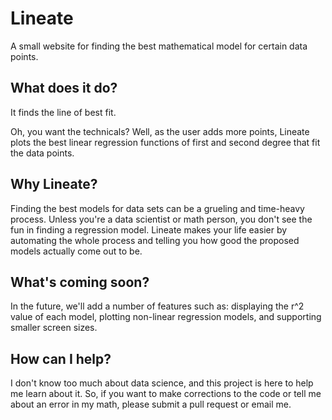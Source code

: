 # Lineate
A small website for finding the best mathematical model for certain data points.

## What does it do?
It finds the line of best fit.

Oh, you want the technicals? Well, as the user adds more points, Lineate plots the best linear regression functions of first and second degree that fit the data points.

## Why Lineate?
Finding the best models for data sets can be a grueling and time-heavy process. Unless you're a data scientist or math person, you don't see the fun in finding a regression model. Lineate makes your life easier by automating the whole process and telling you how good the proposed models actually come out to be.

## What's coming soon?
In the future, we'll add a number of features such as: displaying the r^2 value of each model, plotting non-linear regression models, and supporting smaller screen sizes.

## How can I help?
I don't know too much about data science, and this project is here to help me learn about it. So, if you want to make corrections to the code or tell me about an error in my math, please submit a pull request or email me.
